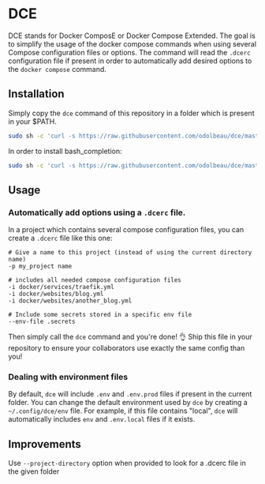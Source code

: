 # DCE

DCE stands for Docker ComposE or Docker Compose Extended.
The goal is to simplify the usage of the docker compose commands when using several Compose configuration files or options.
The command will read the `.dcerc` configuration file if present in order to automatically add desired options to the `docker compose` command.

## Installation

Simply copy the `dce` command of this repository in a folder which is present in your $PATH.

```bash
sudo sh -c 'curl -s https://raw.githubusercontent.com/odolbeau/dce/master/dce > /usr/local/bin/dce && chmod +x /usr/local/bin/dce'
```

In order to install bash_completion:

```bash
sudo sh -c 'curl -s https://raw.githubusercontent.com/odolbeau/dce/master/bash_completion > /etc/bash_completion.d/dce'
```

## Usage

### Automatically add options using a `.dcerc` file.

In a project which contains several compose configuration files, you can create a `.dcerc` file like this one:

```
# Give a name to this project (instead of using the current directory name)
-p my_project name

# includes all needed compose configuration files
-i docker/services/traefik.yml
-i docker/websites/blog.yml
-i docker/websites/another_blog.yml

# Include some secrets stored in a specific env file
--env-file .secrets
```

Then simply call the `dce` command and you're done! 👌
Ship this file in your repository to ensure your collaborators use exactly the same config than you!

### Dealing with environment files

By default, `dce` will include `.env` and `.env.prod` files if present in the current folder. You can change the default environment used by `dce` by creating a `~/.config/dce/env` file. For example, if this file contains "local", `dce` will automatically includes `env` and `.env.local` files if it exists.

## Improvements

Use `--project-directory` option when provided to look for a .dcerc file in the given folder
